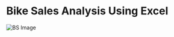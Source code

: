 # Bike Sales Analysis Using Excel
![BS Image](https://user-images.githubusercontent.com/70010985/173504004-2d50cfdd-b37d-420e-80b2-9aa31c53b882.JPG)
